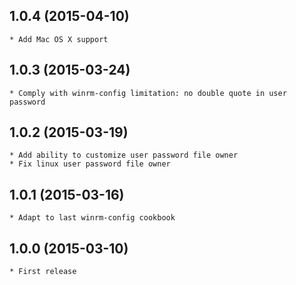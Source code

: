1.0.4 (2015-04-10)
-----
    * Add Mac OS X support

1.0.3 (2015-03-24)
-----
    * Comply with winrm-config limitation: no double quote in user password

1.0.2 (2015-03-19)
-----
    * Add ability to customize user password file owner
    * Fix linux user password file owner

1.0.1 (2015-03-16)
-----
    * Adapt to last winrm-config cookbook

1.0.0 (2015-03-10)
-----
    * First release
